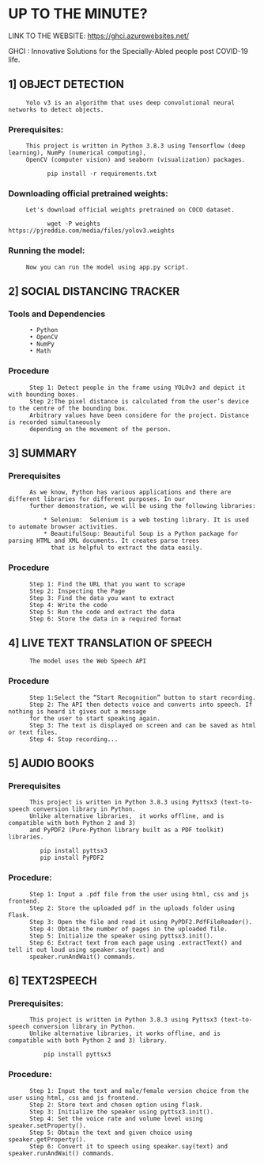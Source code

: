 # UP TO THE MINUTE?

LINK TO THE WEBSITE: https://ghci.azurewebsites.net/

GHCI : Innovative Solutions for the Specially-Abled people post COVID-19 life.

## 1] OBJECT DETECTION
         Yolo v3 is an algorithm that uses deep convolutional neural networks to detect objects.

  ###  Prerequisites:
         This project is written in Python 3.8.3 using Tensorflow (deep learning), NumPy (numerical computing), 
         OpenCV (computer vision) and seaborn (visualization) packages.

               pip install -r requirements.txt

  ###  Downloading official pretrained weights:
         Let's download official weights pretrained on COCO dataset.
   
               wget -P weights https://pjreddie.com/media/files/yolov3.weights
 
  ###  Running the model:

         Now you can run the model using app.py script.

## 2] SOCIAL DISTANCING TRACKER

  ### Tools and Dependencies
    
          • Python
          •	OpenCV
          •	NumPy
          •	Math

   ### Procedure
    
          Step 1: Detect people in the frame using YOLOv3 and depict it with bounding boxes.
          Step 2:The pixel distance is calculated from the user’s device to the centre of the bounding box. 
          Arbitrary values have been considere for the project. Distance is recorded simultaneously 
          depending on the movement of the person.

## 3] SUMMARY

  ### Prerequisites
    
          As we know, Python has various applications and there are different libraries for different purposes. In our 
          further demonstration, we will be using the following libraries:
      
              * Selenium:  Selenium is a web testing library. It is used to automate browser activities.
              * BeautifulSoup: Beautiful Soup is a Python package for parsing HTML and XML documents. It creates parse trees 
                that is helpful to extract the data easily.

   ### Procedure
   
          Step 1: Find the URL that you want to scrape
          Step 2: Inspecting the Page
          Step 3: Find the data you want to extract
          Step 4: Write the code
          Step 5: Run the code and extract the data
          Step 6: Store the data in a required format
     
## 4] LIVE TEXT TRANSLATION OF SPEECH

          The model uses the Web Speech API
      
 ### Procedure

          Step 1:Select the “Start Recognition” button to start recording.
          Step 2: The API then detects voice and converts into speech. If nothing is heard it gives out a message 
          for the user to start speaking again.
          Step 3: The text is displayed on screen and can be saved as html or text files.
          Step 4: Stop recording...

## 5] AUDIO BOOKS

  ### Prerequisites

          This project is written in Python 3.8.3 using Pyttsx3 (text-to-speech conversion library in Python. 
          Unlike alternative libraries,  it works offline, and is compatible with both Python 2 and 3)
          and PyPDF2 (Pure-Python library built as a PDF toolkit) libraries.

             pip install pyttsx3 
             pip install PyPDF2

  ### Procedure:
     
          Step 1: Input a .pdf file from the user using html, css and js frontend. 
          Step 2: Store the uploaded pdf in the uploads folder using Flask.
          Step 3: Open the file and read it using PyPDF2.PdfFileReader().
          Step 4: Obtain the number of pages in the uploaded file.
          Step 5: Initialize the speaker using pyttsx3.init().
          Step 6: Extract text from each page using .extractText() and tell it out loud using speaker.say(text) and
          speaker.runAndWait() commands.

## 6] TEXT2SPEECH

  ### Prerequisites:

          This project is written in Python 3.8.3 using Pyttsx3 (text-to-speech conversion library in Python. 
          Unlike alternative libraries, it works offline, and is compatible with both Python 2 and 3) library.

              pip install pyttsx3 
    
 ### Procedure:
 
          Step 1: Input the text and male/female version choice from the user using html, css and js frontend. 
          Step 2: Store text and chosen option using flask.
          Step 3: Initialize the speaker using pyttsx3.init().
          Step 4: Set the voice rate and volume level using speaker.setProperty().
          Step 5: Obtain the text and given choice using speaker.getProperty().
          Step 6: Convert it to speech using speaker.say(text) and speaker.runAndWait() commands.

